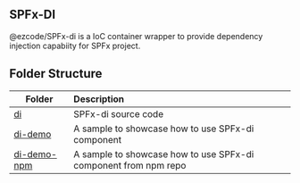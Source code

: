 ## SPFx-DI

@ezcode/SPFx-di is a IoC container wrapper to provide dependency injection capabiity for SPFx project. 

## Folder Structure

| Folder                       | Description                                                     |
| ---------------------------- | :-------------------------------------------------------------- |
| [di](./di)                   | SPFx-di source code                                             |
| [di-demo](./di-demo)         | A sample to showcase how to use SPFx-di component               |
| [di-demo-npm](./di-demo-npm) | A sample to showcase how to use SPFx-di component from npm repo |
